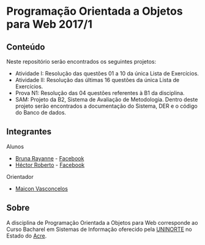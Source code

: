 Programação Orientada a Objetos para Web 2017/1
===================

Conteúdo
------------------
Neste repositório serão encontrados os seguintes projetos:
- Atividade I: Resolução das questões 01 a 10 da única Lista de Exercícios.
- Atividade II: Resolução das últimas 16 questões da única Lista de Exercícios.
- Prova N1: Resolução das 04 questões referentes à B1 da disciplina.
- SAM: Projeto da B2, Sistema de Avaliação de Metodologia. Dentro deste projeto serão encontrados a documentação do Sistema, DER e o código do Banco de dados.

Integrantes
------------------
Alunos
- [Bruna Rayanne](https://github.com/brunnarayannr/) - [Facebook](https://www.facebook.com/brayanne1)
- [Héctor Roberto](https://github.com/hectorroberto/) - [Facebook](https://www.facebook.com/hectorroberto.va)

Orientador
- [Maicon Vasconcelos](https://github.com/vmaicon/)

Sobre
------------------
A disciplina de Programação Orientada a Objetos para Web corresponde ao Curso Bacharel em Sistemas de Informação oferecido pela [UNINORTE](http://www.uninorteac.com.br/novo/) no Estado do [Acre](https://pt.wikipedia.org/wiki/Acre).
